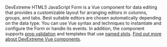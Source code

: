 DevExtreme HTML5 JavaScript Form is&nbsp;a&nbsp;Vue component for data editing that provides a&nbsp;customizable layout for arranging editors in&nbsp;columns, groups, and tabs. Best suitable editors are chosen automatically depending on&nbsp;the data type. You can use Vue syntax and techniques to&nbsp;instantiate and configure the Form or&nbsp;handle its events. In addition, the&nbsp;component supports [prop validation](https://vuejs.org/v2/guide/components-props.html#Prop-Validation) and templates that use [named slots](https://vuejs.org/v2/guide/components-slots.html#Named-Slots). [Find out more about DevExtreme Vue components](/Documentation/Guide/Vue_Components/DevExtreme_Vue_Components/).